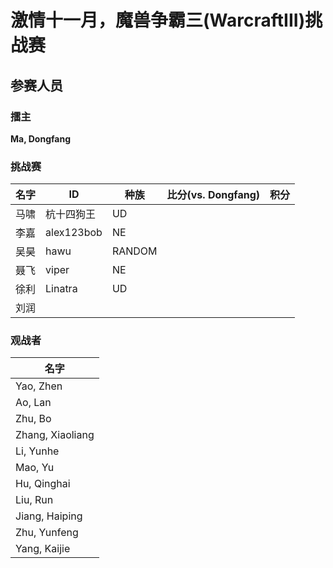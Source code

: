 # 激情十一月，魔兽争霸三(WarcraftIII)挑战赛
## 参赛人员
### 擂主
<b>Ma, Dongfang</b>
### 挑战赛
|名字|ID|种族|比分(vs. Dongfang)|积分|
|-----|-----|-----|-----|-----|
|马啸|杭十四狗王|UD|||
|李嘉|alex123bob|NE|||
|吴昊|hawu|RANDOM|||
|聂飞|viper|NE|||
|徐利|Linatra|UD|||
|刘润|||||
### 观战者
|名字|
|------|
|Yao, Zhen|
|Ao, Lan|
|Zhu, Bo|
|Zhang, Xiaoliang|
|Li, Yunhe|
|Mao, Yu|
|Hu, Qinghai|
|Liu, Run|
|Jiang, Haiping|
|Zhu, Yunfeng|
|Yang, Kaijie|
